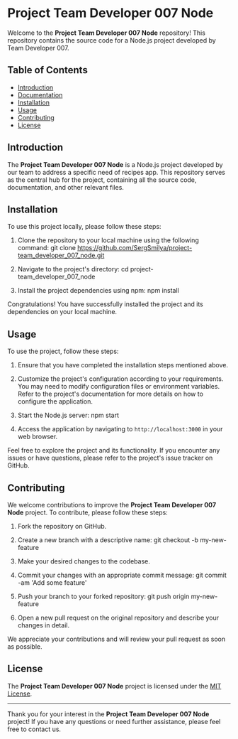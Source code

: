 # Project Team Developer 007 Node

Welcome to the **Project Team Developer 007 Node** repository! This repository contains the source code for a Node.js project developed by Team Developer 007.

## Table of Contents

- [Introduction](#introduction)
- [Documentation](https://so-yummy-project.onrender.com/api-docs/#/)
- [Installation](#installation)
- [Usage](#usage)
- [Contributing](#contributing)
- [License](#license)

## Introduction

The **Project Team Developer 007 Node** is a Node.js project developed by our team to address a specific need of recipes app. This repository serves as the central hub for the project, containing all the source code, documentation, and other relevant files.

## Installation

To use this project locally, please follow these steps:

1. Clone the repository to your local machine using the following command:
git clone https://github.com/SergSmilya/project-team_developer_007_node.git

2. Navigate to the project's directory:
cd project-team_developer_007_node

3. Install the project dependencies using npm:
npm install

Congratulations! You have successfully installed the project and its dependencies on your local machine.

## Usage

To use the project, follow these steps:

1. Ensure that you have completed the installation steps mentioned above.

2. Customize the project's configuration according to your requirements. You may need to modify configuration files or environment variables. Refer to the project's documentation for more details on how to configure the application.

3. Start the Node.js server:
npm start

4. Access the application by navigating to `http://localhost:3000` in your web browser.

Feel free to explore the project and its functionality. If you encounter any issues or have questions, please refer to the project's issue tracker on GitHub.

## Contributing

We welcome contributions to improve the **Project Team Developer 007 Node** project. To contribute, please follow these steps:

1. Fork the repository on GitHub.

2. Create a new branch with a descriptive name:
git checkout -b my-new-feature

3. Make your desired changes to the codebase.

4. Commit your changes with an appropriate commit message:
git commit -am 'Add some feature'

5. Push your branch to your forked repository:
git push origin my-new-feature

6. Open a new pull request on the original repository and describe your changes in detail.

We appreciate your contributions and will review your pull request as soon as possible.

## License

The **Project Team Developer 007 Node** project is licensed under the [MIT License](LICENSE).

---

Thank you for your interest in the **Project Team Developer 007 Node** project! If you have any questions or need further assistance, please feel free to contact us.
